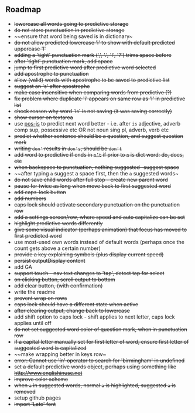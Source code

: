 ## Roadmap

- ~~lowercase all words going to predictive storage~~
- ~~do not store punctuation in predictive storage~~
- ~~ensure that word being saved is in dictionary~
- ~~do not allow predicted lowercase 'i' to show with default predicted uppercase 'I'~~
- ~~adding a 'tight' punctuation mark (',', '.', '!', '?') trims space before~~
- ~~after 'tight' punctuation mark, add space~~
- ~~jump to first predictive word after predictive word selected~~
- ~~add apostrophe to punctuation~~
- ~~allow (valid) words with apostrophe to be saved to predictive list~~
- ~~suggest an 's' after apostrophe~~
- ~~make case insensitive when comparing words from predictive (?)~~
- ~~fix problem where duplicate 'i' appears on same row as 'I' in predictive list~~
- ~~check reason why word 'is' is not saving (it was saving correctly)~~
- ~~show cursor on textarea~~
- use [pos-js](https://www.npmjs.com/package/pos) to predict next word better - i.e. after `is` adjective, adverb comp sup, possessive etc OR not noun sing pl, adverb, verb etc
- ~~predict whether sentence should be a question, and suggest question mark~~
- ~~writing `don'` results in `don's`, should be `don't`~~
- ~~add word to predictive if ends in `n’t` if prior to `n` is dict word: do, does, etc~~
- ~~when backspace to punctuation, nothing suggested -suggest space~~
- ~~after typing `a` suggest a space first, then the `a` suggested words~
- ~~do not save child words after full stop - create new parent word~~
- ~~pause for twice as long when move back to first suggested word~~
- ~~add caps-lock button~~
- ~~add numbers~~
- ~~caps lock should activate secondary punctuation on the punctuation row~~
- ~~add a settings screen/row, where speed and auto capitalize can be set~~
- ~~highlight predictive words differently~~
- ~~give some visual indicator (perhaps animation) that focus has moved to first predicted word~~
- use most-used own words instead of default words (perhaps once the count gets above a certain number)
- ~~provide a key explaining symbols (plus display current speed)~~
- ~~persist outputDisplay content~~
- add GA
- ~~support touch - nav text changes to 'tap', detect tap for select~~
- ~~on clicking button, scroll output to bottom~~
- ~~add clear button, (with confirmation)~~
- write the readme
- ~~prevent wrap on rows~~
- ~~caps lock should have a different state when active~~
- ~~after clearing output, change back to lowercase~~
- add shift option to caps lock - shift applies to next letter, caps lock applies until off
- ~~do not set suggested word color of question mark, when in punctuation row~~
- ~~if a capital letter manually set for first letter of word, ensure first letter of suggested word is capitalized~~
- ~~make wrapping better in keys row~
- ~~error: Cannot use 'in' operator to search for 'birmingham' in undefined~~
- ~~set a default predictive words object, perhaps using something like http://www.englishinuse.net~~
- ~~improve color scheme~~
- ~~when `a` in suggested words, normal `a` is highlighted, suggested `a` is removed~~
- setup github pages
- ~~import 'Lato' font~~
